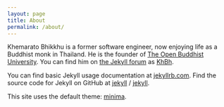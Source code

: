 ```yaml
---
layout: page
title: About
permalink: /about/
---
```


Khemarato Bhikkhu is a former software engineer, now enjoying life as a Buddhist monk in Thailand. He is the founder of [The Open Buddhist University](https://www.buddhistuniversity.net).  You can find him on [the Jekyll forum](https://talk.jekyllrb.com/?u=khbh) as [KhBh](https://talk.jekyllrb.com/u/khbh/summary).

You can find basic Jekyll usage documentation at [jekyllrb.com](https://jekyllrb.com/). Find the source code for Jekyll on GitHub at [jekyll](https://github.com/jekyll) / [jekyll](https://github.com/jekyll/jekyll).

This site uses the default theme: [minima](https://github.com/jekyll/minima).

